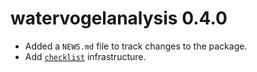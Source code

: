 # watervogelanalysis 0.4.0

* Added a `NEWS.md` file to track changes to the package.
* Add [`checklist`](https://inbo.github.io/checklist/) infrastructure.
